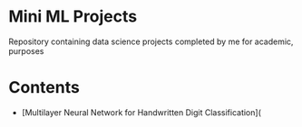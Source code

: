 # Mini ML Projects
Repository containing data science projects completed by me for academic, purposes

# Contents

- [Multilayer Neural Network for Handwritten Digit Classification](
